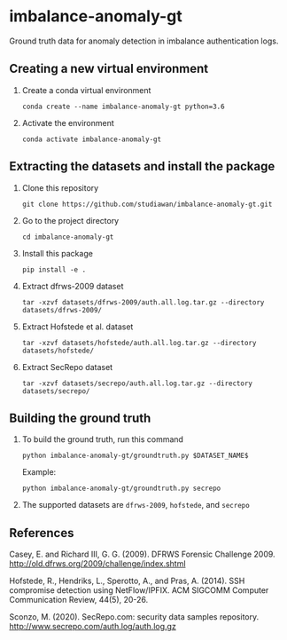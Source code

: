 # imbalance-anomaly-gt
Ground truth data for anomaly detection in imbalance authentication logs.

## Creating a new virtual environment

1. Create a conda virtual environment

   `conda create --name imbalance-anomaly-gt python=3.6`

2. Activate the environment

   `conda activate imbalance-anomaly-gt`

## Extracting the datasets and install the package

1. Clone this repository

   `git clone https://github.com/studiawan/imbalance-anomaly-gt.git`

2. Go to the project directory
    
   `cd imbalance-anomaly-gt`

3. Install this package
   
   `pip install -e .`

4. Extract dfrws-2009 dataset

   `tar -xzvf datasets/dfrws-2009/auth.all.log.tar.gz --directory datasets/dfrws-2009/`

5. Extract Hofstede et al. dataset

   `tar -xzvf datasets/hofstede/auth.all.log.tar.gz --directory datasets/hofstede/`

6. Extract SecRepo dataset

   `tar -xzvf datasets/secrepo/auth.all.log.tar.gz --directory datasets/secrepo/`

## Building the ground truth

1. To build the ground truth, run this command
   
   `python imbalance-anomaly-gt/groundtruth.py $DATASET_NAME$`
   
   Example:
   
   `python imbalance-anomaly-gt/groundtruth.py secrepo`

2. The supported datasets are `dfrws-2009`, `hofstede`, and `secrepo`   

## References

Casey, E.  and Richard III, G. G. (2009). DFRWS Forensic Challenge 2009. http://old.dfrws.org/2009/challenge/index.shtml

Hofstede, R., Hendriks, L., Sperotto, A., and Pras, A. (2014). SSH compromise detection using NetFlow/IPFIX. ACM SIGCOMM Computer Communication Review, 44(5), 20-26.

Sconzo, M. (2020). SecRepo.com: security data samples repository. http://www.secrepo.com/auth.log/auth.log.gz

